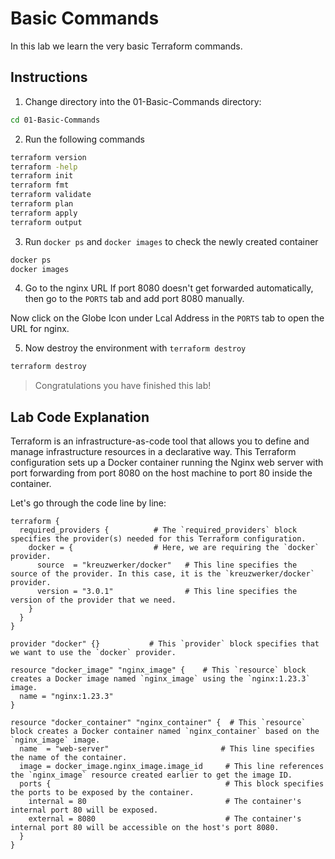 # Basic Commands

In this lab we learn the very basic Terraform commands.

## Instructions

1. Change directory into the 01-Basic-Commands directory:

```bash
cd 01-Basic-Commands
```

2. Run the following commands

```bash
terraform version
terraform -help
terraform init
terraform fmt
terraform validate
terraform plan
terraform apply
terraform output
```

3. Run `docker ps` and `docker images` to check the newly created container

```bash
docker ps
docker images
```

4. Go to the nginx URL
If port 8080 doesn't get forwarded automatically, then go to the `PORTS` tab and add port 8080 manually.

Now click on the Globe Icon under Lcal Address in the `PORTS` tab to open the URL for nginx.

5. Now destroy the environment with `terraform destroy`

```bash
terraform destroy
```

> Congratulations you have finished this lab!

## Lab Code Explanation

Terraform is an infrastructure-as-code tool that allows you to define and manage infrastructure resources in a declarative way. This Terraform configuration sets up a Docker container running the Nginx web server with port forwarding from port 8080 on the host machine to port 80 inside the container.


Let's go through the code line by line:

```hcl
terraform {
  required_providers {          # The `required_providers` block specifies the provider(s) needed for this Terraform configuration.
    docker = {                  # Here, we are requiring the `docker` provider.
      source  = "kreuzwerker/docker"   # This line specifies the source of the provider. In this case, it is the `kreuzwerker/docker` provider.
      version = "3.0.1"                # This line specifies the version of the provider that we need.
    }
  }
}

provider "docker" {}           # This `provider` block specifies that we want to use the `docker` provider.

resource "docker_image" "nginx_image" {    # This `resource` block creates a Docker image named `nginx_image` using the `nginx:1.23.3` image.
  name = "nginx:1.23.3"
}

resource "docker_container" "nginx_container" {  # This `resource` block creates a Docker container named `nginx_container` based on the `nginx_image` image.
  name  = "web-server"                         # This line specifies the name of the container.
  image = docker_image.nginx_image.image_id     # This line references the `nginx_image` resource created earlier to get the image ID.
  ports {                                       # This block specifies the ports to be exposed by the container.
    internal = 80                               # The container's internal port 80 will be exposed.
    external = 8080                             # The container's internal port 80 will be accessible on the host's port 8080.
  }
}
```

